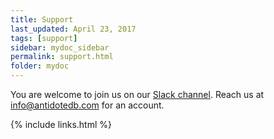 ```yaml
---
title: Support
last_updated: April 23, 2017
tags: [support]
sidebar: mydoc_sidebar
permalink: support.html
folder: mydoc
---
```


You are welcome to join us on our [Slack channel](https://antidotedb.slack.com).
Reach us at [info@antidotedb.com](mailto:info@antidotedb.com) for an account.


{% include links.html %}
